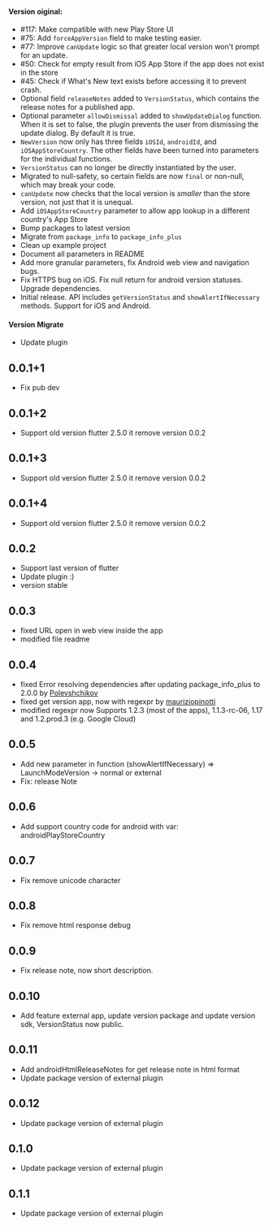 #### Version oiginal:

- #117: Make compatible with new Play Store UI
- #75: Add `forceAppVersion` field to make testing easier.
- #77: Improve `canUpdate` logic so that greater local version won't prompt for an update.
- #50: Check for empty result from iOS App Store if the app does not exist in the store
- #45: Check if What's New text exists before accessing it to prevent crash.
- Optional field `releaseNotes` added to `VersionStatus`, which contains the release notes for a published app.
- Optional parameter `allowDismissal` added to `showUpdateDialog` function. When it is set to false, the plugin prevents the user from dismissing the update dialog. By default it is true.
- `NewVersion` now only has three fields `iOSId`, `androidId`, and `iOSAppStoreCountry`. The other fields have been turned into parameters for the individual functions.
- `VersionStatus` can no longer be directly instantiated by the user.
- Migrated to null-safety, so certain fields are now `final` or non-null, which may break your code.
- `canUpdate` now checks that the local version is _smaller_ than the store version, not just that it is unequal.
- Add `iOSAppStoreCountry` parameter to allow app lookup in a different country's App Store
- Bump packages to latest version
- Migrate from `package_info` to `package_info_plus`
- Clean up example project
- Document all parameters in README
- Add more granular parameters, fix Android web view and navigation bugs.
- Fix HTTPS bug on iOS. Fix null return for android version statuses. Upgrade dependencies.
- Initial release. API includes `getVersionStatus` and `showAlertIfNecessary` methods. Support for iOS and Android.

#### Version Migrate

- Update plugin

## 0.0.1+1

- Fix pub dev

## 0.0.1+2

- Support old version flutter 2.5.0 it remove version 0.0.2

## 0.0.1+3

- Support old version flutter 2.5.0 it remove version 0.0.2

## 0.0.1+4

- Support old version flutter 2.5.0 it remove version 0.0.2

## 0.0.2

- Support last version of flutter
- Update plugin :)
- version stable

## 0.0.3

- fixed URL open in web view inside the app
- modified file readme

## 0.0.4

- fixed Error resolving dependencies after updating package_info_plus to 2.0.0 by [Polevshchikov](https://github.com/Polevshchikov)
- fixed get version app, now with regexpr by [mauriziopinotti](https://github.com/mauriziopinotti)
- modified regexpr now Supports 1.2.3 (most of the apps), 1.1.3-rc-06, 1.17 and 1.2.prod.3 (e.g. Google Cloud)

## 0.0.5

- Add new parameter in function (showAlertIfNecessary) => LaunchModeVersion -> normal or external
- Fix: release Note

## 0.0.6

- Add support country code for android with var: androidPlayStoreCountry

## 0.0.7

- Fix remove unicode character <br>

## 0.0.8

- Fix remove html response debug

## 0.0.9

- Fix release note, now short description.

## 0.0.10

- Add feature external app, update version package and update version sdk, VersionStatus now public.

## 0.0.11

- Add androidHtmlReleaseNotes for get release note in html format
- Update package version of external plugin

## 0.0.12

- Update package version of external plugin

## 0.1.0

- Update package version of external plugin

## 0.1.1

- Update package version of external plugin